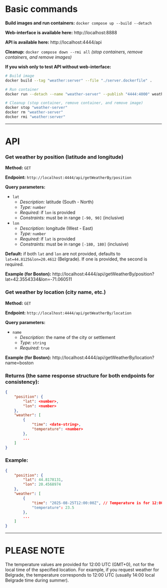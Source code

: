 # Basic commands

**Build images and run containers:** `docker compose up --build --detach`

**Web-interface is available here:** http://localhost:8888

**API is available here:** http://localhost:4444/api

**Cleanup:** `docker compose down --rmi all`
*(stop containers, remove containers, and remove images)*

**If you wish only to test API without web-interface:**
```bash
# Build image
docker build --tag "weather:server" --file "./server.dockerfile" .

# Run container
docker run --detach --name "weather-server" --publish "4444:4000" weather:server

# Cleanup (stop container, remove container, and remove image)
docker stop "weather-server"
docker rm "weather-server"
docker rmi "weather:server"
```

_____
# API

### Get weather by position (latitude and longitude)

**Method:** `GET`

**Endpoint:** `http://localhost:4444/api/getWeatherBy/position`

**Query parameters:**
- `lat`
    - *Description:* latitude (South - North)
    - *Type:* `number`
    - *Required:* if `lon` is provided
    - *Constraints:* must be in range `[-90, 90]` (inclusive)
- `lon`
    - *Description:* longitude (West - East)
    - *Type:* `number`
    - *Required:* if `lat` is provided
    - *Constraints:* must be in range `[-180, 180]` (inclusive)

**Default:** if both `lat` and `lon` are not provided, defaults to `lat=44.8125&lon=20.4612` (Belgrade). If one is provided, the second is required.

**Example (for Boston):**
http://localhost:4444/api/getWeatherBy/position?lat=42.3554334&lon=-71.060511

### Get weather by location (city name, etc.)

**Method:** `GET`

**Endpoint:** `http://localhost:4444/api/getWeatherBy/location`

**Query parameters:**
- `name`
    - *Description:* the name of the city or settlement
    - *Type:* `string`
    - *Required:* `true`

**Example (for Boston):**
http://localhost:4444/api/getWeatherBy/location?name=boston

### Returns (the same response structure for both endpoints for consistency):

```json
{
    "position": {
        "lat": <number>,
        "lon": <number>
    },
    "weather": [
        {
            "time": <date-string>,
            "temperature": <number>
        },
        ...
    ]
}
```

### Example:

```json
{
    "position": {
        "lat": 44.8178131,
        "lon": 20.4568974
    },
    "weather": [
        {
            "time": "2025-08-25T12:00:00Z", // Temperature is for 12:00 UTC
            "temperature": 23.5
        },
        ...
    ]
}
```

_____________
# PLEASE NOTE

The temperature values are provided for 12:00 UTC (GMT+0), not for the local time of the specified location. For example, if you request weather for Belgrade, the temperature corresponds to 12:00 UTC (usually 14:00 local Belgrade time during summer).
